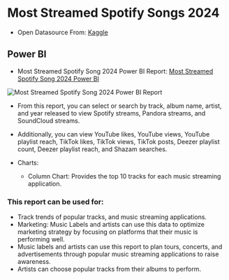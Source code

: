 # Most Streamed Spotify Songs 2024
- Open Datasource From: [Kaggle](https://www.kaggle.com/datasets/nelgiriyewithana/most-streamed-spotify-songs-2024)

## Power BI
- Most Streamed Spotify Song 2024 Power BI Report: [Most Streamed Spotify Song 2024 Power BI](https://github.com/prueksaratorn/Portfolio-for-Data-Analyst/blob/main/Data%20Visualization%20projects/Most%20Streamed%20Spotify%20Songs%202024%20Power%20BI.pbix)

![Most Streamed Spotify Song 2024 Power BI Report](https://img2.pic.in.th/pic/Streaming-Application.png)

- From this report, you can select or search by track, album name, artist, and year released to view Spotify streams, Pandora streams, and SoundCloud streams.
- Additionally, you can view YouTube likes, YouTube views, YouTube playlist reach, TikTok likes, TikTok views, TikTok posts, Deezer playlist count, Deezer playlist reach, and Shazam searches.

- Charts:
  - Column Chart: Provides the top 10 tracks for each music streaming application.
 
### This report can be used for:
- Track trends of popular tracks, and music streaming applications.
- Marketing: Music Labels and artists can use this data to optimize marketing strategy by focusing on platforms that their music is performing well.
- Music labels and artists can use this report to plan tours, concerts, and advertisements through popular music streaming applications to raise awareness.
- Artists can choose popular tracks from their albums to perform.
